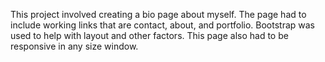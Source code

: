 This project involved creating a bio page about myself. The page had to include working links that are contact, about, and portfolio. Bootstrap was used to help with layout and other factors. This page also had to be responsive in any size window.